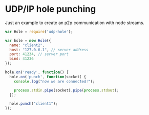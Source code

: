 # UDP/IP hole punching

Just an example to create an p2p communication with node streams.

```js
var Hole = require('udp-hole');

var hole = new Hole({
  name: "client2",
  host: "127.0.0.1", // server address
  port: 41234, // server port
  bind: 41236
});

hole.on('ready', function() {
  hole.on('punch', function(socket) {
    console.log("now we are connected!");

    process.stdin.pipe(socket).pipe(process.stdout);
  });

  hole.punch("client1");
});
```

